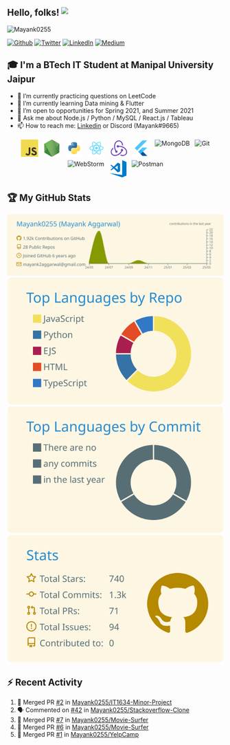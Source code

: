 ## Hello, folks! <img src="https://github.com/Mayank0255/Mayank0255/blob/main/wave.gif" align="top" width="30px">
<img src="https://komarev.com/ghpvc/?username=Mayank0255&label=Profile Views&color=blue&style=flat" alt="Mayank0255" />
<p align="left">
  
  <a href="https://github.com/Mayank0255" target="_blank"><img alt="Github" src="https://img.shields.io/badge/GitHub-%2312100E.svg?&style=for-the-badge&logo=Github&logoColor=white" /></a> 
  <a href="https://twitter.com/Mayank0255" target="_blank"><img alt="Twitter" src="https://img.shields.io/badge/twitter-%231DA1F2.svg?&style=for-the-badge&logo=twitter&logoColor=white" /></a> 
  <a href="https://www.linkedin.com/in/mayank-aggarwal-14301b168/" target="_blank"><img alt="LinkedIn" src="https://img.shields.io/badge/linkedin-%230077B5.svg?&style=for-the-badge&logo=linkedin&logoColor=white" /></a> 
  <a href="https://medium.com/@mynkggrwl" target="_blank"><img alt="Medium" src="https://img.shields.io/badge/medium-%2312100E.svg?&style=for-the-badge&logo=medium&logoColor=white" /></a>
</p>



## 🎓 I'm a BTech IT Student at Manipal University Jaipur
- 🔭 I’m currently practicing questions on LeetCode
- 🌱 I’m currently learning Data mining & Flutter
- 👯 I’m open to opportunities for Spring 2021, and Summer 2021
- 💬 Ask me about Node.js / Python / MySQL / React.js / Tableau
- 📫 How to reach me: [Linkedin](https://www.linkedin.com/in/mayank-aggarwal-14301b168/) or Discord (Mayank#9665)


[//]: <> (### Things I code with: 
<span><img src="https://cdn.jsdelivr.net/gh/devicons/devicon@latest/icons/html5/html5-plain.svg" width="30px"></span>&nbsp;
<span><img src="https://cdn.jsdelivr.net/gh/devicons/devicon@latest/icons/html5/html5-plain.svg" width="30px"></span>&nbsp;
<span><img src="https://cdn.jsdelivr.net/gh/devicons/devicon@latest/icons/html5/html5-plain.svg" width="30px"></span>&nbsp;
<span><img src="https://cdn.jsdelivr.net/gh/devicons/devicon@latest/icons/html5/html5-plain.svg" width="30px"></span>&nbsp;
<span><img src="https://cdn.jsdelivr.net/gh/devicons/devicon@latest/icons/html5/html5-plain.svg" width="30px"></span>&nbsp;
<span><img src="https://cdn.jsdelivr.net/gh/devicons/devicon@latest/icons/html5/html5-plain.svg" width="30px"></span>&nbsp;
<span><img src="https://cdn.jsdelivr.net/gh/devicons/devicon@latest/icons/html5/html5-plain.svg" width="30px"></span>&nbsp;
<span><img src="https://cdn.jsdelivr.net/gh/devicons/devicon@latest/icons/html5/html5-plain.svg" width="30px"></span>&nbsp;)

[//]: <> (### Things that help me code:
<span><img src="https://cdn.jsdelivr.net/gh/devicons/devicon@latest/icons/html5/html5-plain.svg" width="30px"></span>&nbsp;
<span><img src="https://cdn.jsdelivr.net/gh/devicons/devicon@latest/icons/html5/html5-plain.svg" width="30px"></span>&nbsp;
<span><img src="https://cdn.jsdelivr.net/gh/devicons/devicon@latest/icons/html5/html5-plain.svg" width="30px"></span>&nbsp;)

[//]: <> (### Things I am learning:
<span><img src="https://cdn.jsdelivr.net/gh/devicons/devicon@latest/icons/html5/html5-plain.svg" width="30px"></span>&nbsp;
<span><img src="https://cdn.jsdelivr.net/gh/devicons/devicon@latest/icons/html5/html5-plain.svg" width="30px"></span>&nbsp;
<span><img src="https://cdn.jsdelivr.net/gh/devicons/devicon@latest/icons/html5/html5-plain.svg" width="30px"></span>&nbsp;)

<p align="center">
  <img src="https://raw.githubusercontent.com/github/explore/80688e429a7d4ef2fca1e82350fe8e3517d3494d/topics/javascript/javascript.png" alt="Javascript" height="40" style="vertical-align:top; margin:4px">
  <img src="https://raw.githubusercontent.com/github/explore/80688e429a7d4ef2fca1e82350fe8e3517d3494d/topics/nodejs/nodejs.png" alt="Node Js" height="40" style="vertical-align:top; margin:4px">
  <img src="https://raw.githubusercontent.com/github/explore/80688e429a7d4ef2fca1e82350fe8e3517d3494d/topics/python/python.png" alt="Python" height="40" style="vertical-align:top; margin:4px">
  <img src="https://raw.githubusercontent.com/github/explore/80688e429a7d4ef2fca1e82350fe8e3517d3494d/topics/react/react.png" alt="React" height="40" style="vertical-align:top; margin:4px">
  <img src="https://raw.githubusercontent.com/github/explore/80688e429a7d4ef2fca1e82350fe8e3517d3494d/topics/redux/redux.png" alt="Redux" height="40" style="vertical-align:top; margin:4px">
  <img src="https://raw.githubusercontent.com/github/explore/cebd63002168a05a6a642f309227eefeccd92950/topics/flutter/flutter.png" alt="Flutter" height="40" style="vertical-align:top; margin:4px">
  <img src="https://avatars.githubusercontent.com/u/45120?s=200&v=4" alt="MongoDB" height="40" style="vertical-align:top; margin:4px">
  <img src="https://avatars.githubusercontent.com/u/18133?s=200&v=4" alt="Git" height="40" style="vertical-align:top; margin:4px">
  <img src="https://cdn.freebiesupply.com/logos/thumbs/2x/webstorm-icon-logo.png" alt="WebStorm" height="40" style="vertical-align:top; margin:4px">
  <img src="https://raw.githubusercontent.com/github/explore/80688e429a7d4ef2fca1e82350fe8e3517d3494d/topics/visual-studio-code/visual-studio-code.png" alt="VS Code" height="40" style="vertical-align:top; margin:4px">
  <img src="https://avatars.githubusercontent.com/u/10251060?s=200&v=4" alt="Postman" height="40" style="vertical-align:top; margin:4px">
</p>

## 🏆 My GitHub Stats

[![](https://raw.githubusercontent.com/Mayank0255/Mayank0255/main/profile-summary-card-output/solarized/0-profile-details.svg)](https://github.com/vn7n24fzkq/github-profile-summary-cards)
[![](https://raw.githubusercontent.com/Mayank0255/Mayank0255/main/profile-summary-card-output/solarized/1-repos-per-language.svg)](https://github.com/vn7n24fzkq/github-profile-summary-cards)
[![](https://raw.githubusercontent.com/Mayank0255/Mayank0255/main/profile-summary-card-output/solarized/2-most-commit-language.svg)](https://github.com/vn7n24fzkq/github-profile-summary-cards)
[![](https://raw.githubusercontent.com/Mayank0255/Mayank0255/main/profile-summary-card-output/solarized/3-stats.svg)](https://github.com/vn7n24fzkq/github-profile-summary-cards)


## :zap: Recent Activity

<!--START_SECTION:activity-->
1. 🎉 Merged PR [#2](https://github.com/Mayank0255/IT1634-Minor-Project/pull/2) in [Mayank0255/IT1634-Minor-Project](https://github.com/Mayank0255/IT1634-Minor-Project)
2. 🗣 Commented on [#42](https://github.com/Mayank0255/Stackoverflow-Clone/issues/42) in [Mayank0255/Stackoverflow-Clone](https://github.com/Mayank0255/Stackoverflow-Clone)
3. 🎉 Merged PR [#7](https://github.com/Mayank0255/Movie-Surfer/pull/7) in [Mayank0255/Movie-Surfer](https://github.com/Mayank0255/Movie-Surfer)
4. 🎉 Merged PR [#6](https://github.com/Mayank0255/Movie-Surfer/pull/6) in [Mayank0255/Movie-Surfer](https://github.com/Mayank0255/Movie-Surfer)
5. 🎉 Merged PR [#1](https://github.com/Mayank0255/YelpCamp/pull/1) in [Mayank0255/YelpCamp](https://github.com/Mayank0255/YelpCamp)
<!--END_SECTION:activity-->
